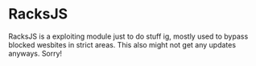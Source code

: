 # RacksJS
  RacksJS is a exploiting module just to do stuff ig, mostly used to bypass blocked wesbites in strict areas. This also might not get any updates anyways. Sorry!
